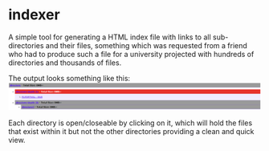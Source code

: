 # indexer
A simple tool for generating a HTML index file with links to all sub-directories and their files, something which was requested from a friend who had to produce such a file for a university projected with hundreds of directories and thousands of files.

The output looks something like this:
![alt text](./images/testdata.directory.PNG "basic index.html generated")

Each directory is open/closeable by clicking on it, which will hold the files that exist within it but not the other directories providing a clean and quick view.
